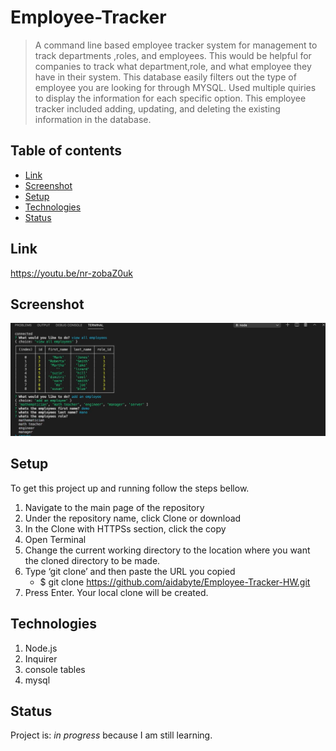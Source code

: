 # Employee-Tracker

 > A command line based employee tracker system for management to track departments ,roles, and employees. This would be helpful for companies to track what department,role, and what employee they have in their system. This database easily filters out the type of employee you are looking for through MYSQL. Used multiple quiries to display the information for each specific option. This employee tracker included adding, updating, and  deleting the existing information in the database.

 ## Table of contents
 * [Link](#link)
 * [Screenshot](#screenshot)
 * [Setup](#setup)
 * [Technologies](#technologies)
 * [Status](#status)

  ## Link
  
 https://youtu.be/nr-zobaZ0uk
  
  ## Screenshot
  ![Example screenshot](employeetracker.png)
  
  
  ## Setup

  To get this project up and running follow the steps bellow.

  1. Navigate to the main page of the repository
 2. Under the repository name, click Clone or download
 3. In the Clone with HTTPSs section, click the copy
 4. Open Terminal
 5. Change the current working directory to the location where you want the cloned directory to be made.
 6. Type ‘git clone’ and then paste the URL you copied
 	- $ git clone https://github.com/aidabyte/Employee-Tracker-HW.git
 7. Press Enter. Your local clone will be created.

  ## Technologies
 1. Node.js
 2. Inquirer
 3. console tables
 4. mysql

  ## Status
 Project is: _in progress_ because I am still learning.

